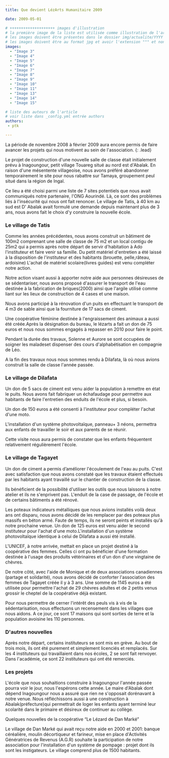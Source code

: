 ```yaml
---
title: Que devient LézArts Humanitaire 2009

date: 2009-05-01

# ++++++++++++++++++++ images d'illustration
# la première image de la liste est utilisée comme illustration de l'article dans les pages de listing.
# les images doivent être présentes dans le dossier img/actualite/YYYY où YYYY représente l'année (ex : 2009 )
# les images doivent être au format jpg et avoir l'extension """ et non pas ".jpeg" ou """
images:
  - "Image 3"
  - "Image 4"
  - "Image 5"
  - "Image 6"
  - "Image 7"
  - "Image 8"
  - "Image 9"
  - "Image 10"
  - "Image 11"
  - "Image 13"
  - "Image 14"
  - "Image 15"

# liste des auteurs de l'article
# voir liste dans _config.yml entrée authors
authors:
 - ptk

---
```


La période de novembre 2008 à février 2009 aura encore permis de faire avancer les projets qui nous motivent au sein de l'association.
{: .lead}

Le projet de construction d'une nouvelle salle de classe était initialement prévu à Inagoungour, petit village Touareg situé au nord est d'Abalak.
En raison d'une mésentente villageoise, nous avons préféré abandonner temporairement le site pour nous rabattre sur Tamaya, groupement peul situé dans la région de Ingal.

Ce lieu a été choisi parmi une liste de 7 sites potentiels que nous avait communiqués notre partenaire, l'ONG Aourindé. Là, ce sont des problèmes liés à l'insécurité qui nous ont fait renoncer.
Le village de Tatis, à 40 km au sud est D' Abalak avait formulé une demande depuis maintenant
plus de 3 ans, nous avons fait le choix d'y construire la nouvelle école.

### Le village de Tatis

Comme les années précédentes, nous avons construit un bâtiment de 100m2 comprenant une salle de classe de 75 m2 et un local contigu de 25m2 qui a permis après notre départ de servir d'habitation à Ado l'instituteur et faire venir sa famille. Du petit matériel d'entretien a été laissé à la disposition de l'instituteur et des habitants (brouette, pelle,râteau, ardoisine)
L'achat de matériel scolaire(livres guides) est venu compléter notre action.

Notre action visant aussi à apporter notre aide aux personnes désireuses de se sédentariser, nous avons proposé d'assurer le transport de l'eau destinée à la fabrication de briques(2000)
ainsi que l'argile utilisé comme liant sur les lieux de construction de 4 cases et une maison.

Nous avons participé à la rénovation d'un puits en effectuant le transport de 4 m3 de sable ainsi que la fourniture de 17 sacs de ciment.

Une coopérative féminine destinée à l'engraissement des animaux a aussi été créée.Après la désignation du bureau, le lézarts a fait un don de 75 euros et nous nous sommes engagés à repasser en 2010 pour faire le point.

Pendant la durée des travaux, Solenne et Aurore se sont occupées de soigner les maladeset dispenser des cours d'alphabétisation en compagnie de Léo.

A la fin des travaux nous nous sommes rendu à Dilafata, là où nous avions construit la salle de classe l'année passée.

### Le village de Dilafata

Un don de 5 sacs de ciment est venu aider la population à remettre en état le puits.
Nous avons fait fabriquer un échafaudage pour permettre aux habitants de faire l'entretien des enduits de l'école et plus, si besoin.

Un don de 150 euros a été consenti à l'instituteur pour compléter l'achat d'une moto.

L'installation d'un système photovoltaïque, panneau+ 3 néons, permettra aux enfants de travailler le soir et aux parents de se réunir.

Cette visite nous aura permis de constater que les enfants fréquentent relativement régulièrement l'école.

### Le village de Tagayet

Un don de ciment a permis d’améliorer l'écoulement de l'eau au puits.
C'est avec satisfaction que nous avons constaté que les travaux étaient effectués par les habitants ayant travaillé sur le chantier de construction de la classe.

Ils bénéficient de la possibilité d'utiliser les outils que nous laissons à notre atelier et ils ne s'enprivent pas.
L'enduit de la case de passage, de l'école et de certains bâtiments a été rénové.

Les poteaux indicateurs métalliques que nous avions installés voilà deux ans ont disparu, nous avons décidé de les remplacer par des poteaux plus massifs en béton armé.
Faute de temps, ils ne seront peints et installés qu'à notre prochaine venue. Un don de 125 euros
est venu aider le second instituteur pour l'achat d'une moto.L'installation d'un système photovoltaïque identique à celui de Dilafata a aussi été installé.

L'UNICEF, à notre arrivée, mettait en place un projet destiné à la coopérative des femmes.
Celles ci ont pu bénéficier d'une formation destinée à l'usage des produits vétérinaires et
d'un don d'une vingtaine de chèvres.

De notre côté, avec l'aide de Monique et de deux associations canadiennes (partage et solidarité), nous avons décidé de conforter l'association des femmes de Tagayet créée il y à 3 ans. Une somme de 1145 euros a été utilisée pour permettre l'achat de 29 chèvres adultes et de 2 petits venus grossir le cheptel de la coopérative déjà existant.

Pour nous permettre de cerner l'intérêt des peuls vis à vis de la sédentarisation,
nous effectuons un recensement dans les villages que nous aidons.
A ce jour, ce sont 17 maisons qui sont sorties de terre et la population avoisine les 110 personnes.

### D'autres nouvelles

Après notre départ, certains instituteurs se sont mis en grève. Au bout de trois mois, ils ont été purement et simplement licenciés et remplacés. Sur les 4 instituteurs qui travaillaient dans nos écoles, 2 se sont fait renvoyer. Dans l'académie, ce sont 22 instituteurs qui ont été remerciés.

### Les projets

L'école que nous souhaitions construire à Inagoungour l'année passée pourra voir le jour, nous l'espérons cette année. Le maire d'Abalak dont dépend Inagoungour nous a assuré que rien ne s'opposait dorénavant à notre venue.
Nous réfléchissons aussi à une construction à Abalak(préfecture)qui permettrait de loger les enfants ayant terminé leur scolarité dans le primaire et désireux de continuer au collège.

Quelques nouvelles de la coopérative “Le Lézard de Dan Marké”

Le village de Dan Marké qui avait reçu notre aide en 2000 et 2001: banque céréalière,
moulin décortiqueur et farineur, mise en place d'Activités Génératrices de Revenus (A.G.R)
souhaite la participation de notre association pour l'installation d'un système de pompage :
projet dont ils sont les instigateurs. Le village comprend plus de 1500 habitants.
